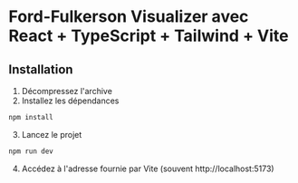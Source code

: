 
# Ford-Fulkerson Visualizer avec React + TypeScript + Tailwind + Vite

## Installation

1. Décompressez l'archive
2. Installez les dépendances

```bash
npm install
```

3. Lancez le projet

```bash
npm run dev
```

4. Accédez à l'adresse fournie par Vite (souvent http://localhost:5173)

